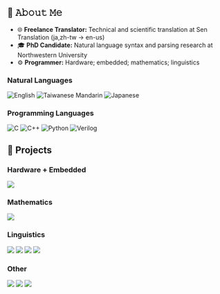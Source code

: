 ## :book: 𝙰𝚋𝚘𝚞𝚝 𝙼𝚎
- 🌐 **Freelance Translator:** Technical and scientific translation at Sen Translation (ja,zh-tw → en-us)
- 🎓 **PhD Candidate:** Natural language syntax and parsing research at Northwestern University
- ⚙️ **Programmer:** Hardware; embedded; mathematics; linguistics

### Natural Languages
![English](https://img.shields.io/badge/-🇺🇸%20English%20(en--us)-000)
![Taiwanese Mandarin](https://img.shields.io/badge/-🇹🇼%20Taiwanese%20Mandarin%20(zh--tw)-000)
![Japanese](https://img.shields.io/badge/-🇯🇵%20Japanese%20(ja)-000)

### Programming Languages
![C](https://img.shields.io/badge/-C-000?&logo=C)
![C++](https://img.shields.io/badge/-C++-000?&logo=c%2b%2b&logoColor=00599C)
![Python](https://img.shields.io/badge/-Python-000?&logo=Python)
![Verilog](https://img.shields.io/badge/-Verilog-000?logo=verilog)

## 🔨 Projects

### Hardware + Embedded
[![](https://img.shields.io/badge/-🔲%20Nand2Tetris-000)](https://github.com/devinj1121/nand2tetris)

### Mathematics
[![](https://img.shields.io/badge/-🧮Project%20Euler%20(C)-000)](https://github.com/devinj1121/projecteuler)

### Linguistics
[![](https://img.shields.io/badge/-👁️%20L--Maze%20Experiment%20Generator-000)](https://github.com/devinj1121/lmaze_automate)
[![](https://img.shields.io/badge/-🤖%20LLM%20Numeracy%20Probe-000)](https://github.com/devinj1121/llm_num_probe)
[![](https://img.shields.io/badge/-∃%20Semantic%20Quantifier%20Learner-000)](https://github.com/devinj1121/semantic-universals)
[![](https://img.shields.io/badge/-⚖️%20Russian%20Court%20Case%20Parser-000)](https://github.com/devinj1121/rospravo)

### Other
[![](https://img.shields.io/badge/-🖱️%20My%20Website-000)](//)
[![](https://img.shields.io/badge/-👾%20Learn%20OpenGL-000)](https://github.com/devinj1121/learnopengl)
[![](https://img.shields.io/badge/-🏭%20Factorio%20Deletion%20Mod-000)](https://github.com/devinj1121/MultiSelect-Delete)
